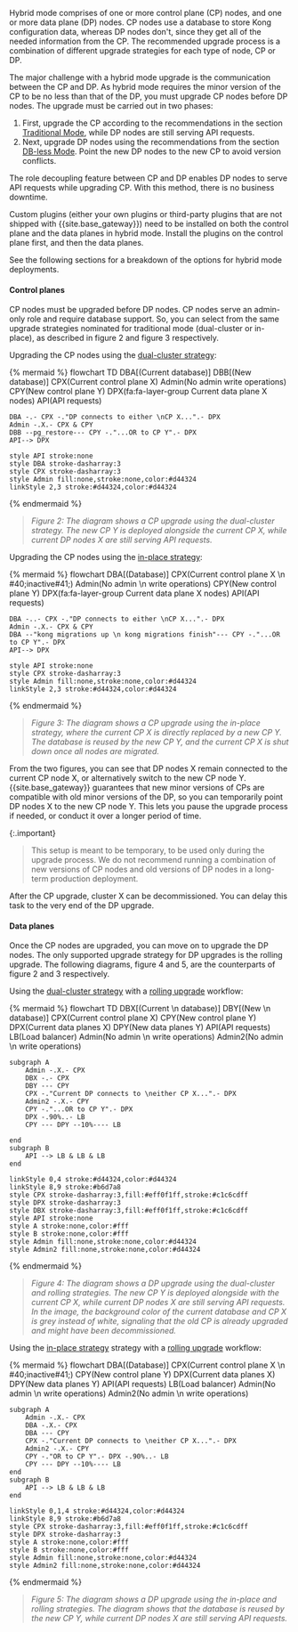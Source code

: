 Hybrid mode comprises of one or more control plane (CP) nodes, and one or more data plane (DP) nodes. 
CP nodes use a database to store Kong configuration data, whereas DP nodes don't, since they get all of the needed information from the CP.
The recommended upgrade process is a combination of different upgrade strategies for each type of node, CP or DP.

The major challenge with a hybrid mode upgrade is the communication between the CP and DP. 
As hybrid mode requires the minor version of the CP to be no less than that of the DP, you must upgrade CP nodes before DP nodes. 
The upgrade must be carried out in two phases:

1. First, upgrade the CP according to the recommendations in the section [Traditional Mode](#traditional-mode), 
while DP nodes are still serving API requests.
2. Next, upgrade DP nodes using the recommendations from the section [DB-less Mode](#db-less-mode). 
Point the new DP nodes to the new CP to avoid version conflicts.

The role decoupling feature between CP and DP enables DP nodes to serve API requests while upgrading CP. 
With this method, there is no business downtime.

Custom plugins (either your own plugins or third-party plugins that are not shipped with {{site.base_gateway}})
need to be installed on both the control plane and the data planes in hybrid mode. 
Install the plugins on the control plane first, and then the data planes.

See the following sections for a breakdown of the options for hybrid mode deployments.

#### Control planes

CP nodes must be upgraded before DP nodes. CP nodes serve an admin-only role and require database support. 
So, you can select from the same upgrade strategies nominated for traditional mode (dual-cluster or in-place), 
as described in figure 2 and figure 3 respectively.

Upgrading the CP nodes using the [dual-cluster strategy](/gateway/{{include.kong_version}}/upgrade/dual-cluster/):

{% mermaid %}
flowchart TD
    DBA[(Current
    database)]
    DBB[(New 
    database)]
    CPX(Current control plane X)
    Admin(No admin 
    write operations)
    CPY(New control plane Y)
    DPX(fa:fa-layer-group Current data plane X nodes)
    API(API requests)

    DBA -.- CPX -."DP connects to either \nCP X...".- DPX
    Admin -.X.- CPX & CPY
    DBB --pg_restore--- CPY -."...OR to CP Y".- DPX
    API--> DPX

    style API stroke:none
    style DBA stroke-dasharray:3
    style CPX stroke-dasharray:3
    style Admin fill:none,stroke:none,color:#d44324
    linkStyle 2,3 stroke:#d44324,color:#d44324
{% endmermaid %}

> _Figure 2: The diagram shows a CP upgrade using the dual-cluster strategy._
_The new CP Y is deployed alongside the current CP X, while current DP nodes X are still serving API requests._

Upgrading the CP nodes using the [in-place strategy](/gateway/{{include.kong_version}}/upgrade/in-place/):

{% mermaid %}
flowchart 
    DBA[(Database)]
    CPX(Current control plane X \n #40;inactive#41;)
    Admin(No admin \n write operations)
    CPY(New control plane Y)
    DPX(fa:fa-layer-group Current data plane X nodes)
    API(API requests)

    DBA -..- CPX -."DP connects to either \nCP X...".- DPX
    Admin -.X.- CPX & CPY
    DBA --"kong migrations up \n kong migrations finish"--- CPY -."...OR to CP Y".- DPX
    API--> DPX

    style API stroke:none
    style CPX stroke-dasharray:3
    style Admin fill:none,stroke:none,color:#d44324
    linkStyle 2,3 stroke:#d44324,color:#d44324
{% endmermaid %}

> _Figure 3: The diagram shows a CP upgrade using the in-place strategy, where the current CP X is directly replaced by a new CP Y._
_The database is reused by the new CP Y, and the current CP X is shut down once all nodes are migrated._

From the two figures, you can see that DP nodes X remain connected to the current CP node X, or alternatively switch to the new CP node Y.
{{site.base_gateway}} guarantees that new minor versions of CPs are compatible with old minor versions of the DP, 
so you can temporarily point DP nodes X to the new CP node Y.
This lets you pause the upgrade process if needed, or conduct it over a longer period of time.

{:.important}
> This setup is meant to be temporary, to be used only during the upgrade process.
> We do not recommend running a combination of new versions of CP nodes and old versions of DP nodes in a long-term production deployment.

After the CP upgrade, cluster X can be decommissioned. You can delay this task to the very end of the DP upgrade.

#### Data planes

Once the CP nodes are upgraded, you can move on to upgrade the DP nodes. 
The only supported upgrade strategy for DP upgrades is the rolling upgrade.
The following diagrams, figure 4 and 5, are the counterparts of figure 2 and 3 respectively. 

Using the [dual-cluster strategy](/gateway/{{include.kong_version}}/upgrade/dual-cluster/) with a 
[rolling upgrade](/gateway/{{include.kong_version}}/upgrade/rolling-upgrade/) workflow:

{% mermaid %}
flowchart TD
    DBX[(Current \n database)]
    DBY[(New \n database)]
    CPX(Current control plane X)
    CPY(New control plane Y)
    DPX(Current data planes X)
    DPY(New data planes Y)
    API(API requests)
    LB(Load balancer)
    Admin(No admin \n write operations)
    Admin2(No admin \n write operations)
    
    subgraph A
        Admin -.X.- CPX
        DBX -.- CPX
        DBY --- CPY
        CPX -."Current DP connects to \neither CP X...".- DPX
        Admin2 -.X.- CPY
        CPY -."...OR to CP Y".- DPX
        DPX -.90%..- LB
        CPY --- DPY --10%---- LB
        
    end
    subgraph B
        API --> LB & LB & LB
    end

    linkStyle 0,4 stroke:#d44324,color:#d44324
    linkStyle 8,9 stroke:#b6d7a8
    style CPX stroke-dasharray:3,fill:#eff0f1ff,stroke:#c1c6cdff
    style DPX stroke-dasharray:3
    style DBX stroke-dasharray:3,fill:#eff0f1ff,stroke:#c1c6cdff
    style API stroke:none
    style A stroke:none,color:#fff
    style B stroke:none,color:#fff
    style Admin fill:none,stroke:none,color:#d44324
    style Admin2 fill:none,stroke:none,color:#d44324
{% endmermaid %}

> _Figure 4: The diagram shows a DP upgrade using the dual-cluster and rolling strategies._
_The new CP Y is deployed alongside with the current CP X, while current DP nodes X are still serving API requests._
_In the image, the background color of the current database and CP X is grey instead of white, signaling that the old CP is already upgraded and might have been decommissioned._

Using the [in-place strategy](/gateway/{{include.kong_version}}/upgrade/in-place/) 
strategy with a [rolling upgrade](/gateway/{{include.kong_version}}/upgrade/rolling-upgrade/) workflow:

{% mermaid %}
flowchart 
    DBA[(Database)]
    CPX(Current control plane X \n #40;inactive#41;)
    CPY(New control plane Y)
    DPX(Current data planes X)
    DPY(New data planes Y)
    API(API requests)
    LB(Load balancer)
    Admin(No admin \n write operations)
    Admin2(No admin \n write operations)

    subgraph A
        Admin -.X.- CPX
        DBA -.X.- CPX
        DBA --- CPY
        CPX -."Current DP connects to \neither CP X...".- DPX
        Admin2 -.X.- CPY
        CPY -."OR to CP Y".- DPX -.90%..- LB
        CPY --- DPY --10%---- LB 
    end
    subgraph B
        API --> LB & LB & LB
    end

    linkStyle 0,1,4 stroke:#d44324,color:#d44324
    linkStyle 8,9 stroke:#b6d7a8
    style CPX stroke-dasharray:3,fill:#eff0f1ff,stroke:#c1c6cdff
    style DPX stroke-dasharray:3
    style A stroke:none,color:#fff
    style B stroke:none,color:#fff
    style Admin fill:none,stroke:none,color:#d44324
    style Admin2 fill:none,stroke:none,color:#d44324
{% endmermaid %}

> _Figure 5: The diagram shows a DP upgrade using the in-place and rolling strategies._
_The diagram shows that the database is reused by the new CP Y, while current DP nodes X are still serving API requests._